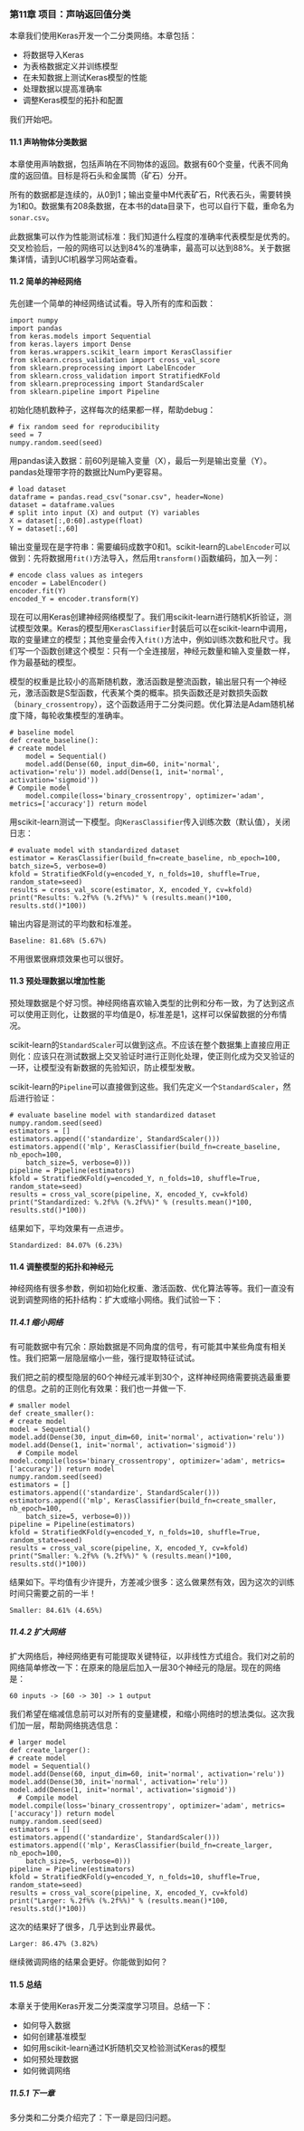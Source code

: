 ### 第11章 项目：声呐返回值分类

本章我们使用Keras开发一个二分类网络。本章包括：

- 将数据导入Keras
- 为表格数据定义并训练模型
- 在未知数据上测试Keras模型的性能
- 处理数据以提高准确率
- 调整Keras模型的拓扑和配置

我们开始吧。

#### 11.1 声呐物体分类数据

本章使用声呐数据，包括声呐在不同物体的返回。数据有60个变量，代表不同角度的返回值。目标是将石头和金属筒（矿石）分开。

所有的数据都是连续的，从0到1；输出变量中M代表矿石，R代表石头，需要转换为1和0。数据集有208条数据，在本书的data目录下，也可以自行下载，重命名为```sonar.csv```。 

此数据集可以作为性能测试标准：我们知道什么程度的准确率代表模型是优秀的。交叉检验后，一般的网络可以达到84%的准确率，最高可以达到88%。关于数据集详情，请到UCI机器学习网站查看。

#### 11.2 简单的神经网络

先创建一个简单的神经网络试试看。导入所有的库和函数：

```
import numpy
import pandas
from keras.models import Sequential
from keras.layers import Dense
from keras.wrappers.scikit_learn import KerasClassifier
from sklearn.cross_validation import cross_val_score
from sklearn.preprocessing import LabelEncoder
from sklearn.cross_validation import StratifiedKFold
from sklearn.preprocessing import StandardScaler
from sklearn.pipeline import Pipeline
```

初始化随机数种子，这样每次的结果都一样，帮助debug：

```
# fix random seed for reproducibility
seed = 7
numpy.random.seed(seed)
```

用pandas读入数据：前60列是输入变量（X），最后一列是输出变量（Y）。pandas处理带字符的数据比NumPy更容易。

```
# load dataset
dataframe = pandas.read_csv("sonar.csv", header=None)
dataset = dataframe.values
# split into input (X) and output (Y) variables
X = dataset[:,0:60].astype(float)
Y = dataset[:,60]
```

输出变量现在是字符串：需要编码成数字0和1。scikit-learn的```LabelEncoder```可以做到：先将数据用```fit()```方法导入，然后用```transform()```函数编码，加入一列：

```
# encode class values as integers
encoder = LabelEncoder()
encoder.fit(Y)
encoded_Y = encoder.transform(Y)
```

现在可以用Keras创建神经网络模型了。我们用scikit-learn进行随机K折验证，测试模型效果。Keras的模型用```KerasClassifier```封装后可以在scikit-learn中调用，取的变量建立的模型；其他变量会传入```fit()```方法中，例如训练次数和批尺寸。我们写一个函数创建这个模型：只有一个全连接层，神经元数量和输入变量数一样，作为最基础的模型。

模型的权重是比较小的高斯随机数，激活函数是整流函数，输出层只有一个神经元，激活函数是S型函数，代表某个类的概率。损失函数还是对数损失函数（```binary_crossentropy```），这个函数适用于二分类问题。优化算法是Adam随机梯度下降，每轮收集模型的准确率。

```
# baseline model
def create_baseline():
# create model
    model = Sequential()
    model.add(Dense(60, input_dim=60, init='normal', activation='relu')) model.add(Dense(1, init='normal', activation='sigmoid'))
# Compile model
    model.compile(loss='binary_crossentropy', optimizer='adam', metrics=['accuracy']) return model
```

用scikit-learn测试一下模型。向```KerasClassifier```传入训练次数（默认值），关闭日志：

```
# evaluate model with standardized dataset
estimator = KerasClassifier(build_fn=create_baseline, nb_epoch=100, batch_size=5, verbose=0)
kfold = StratifiedKFold(y=encoded_Y, n_folds=10, shuffle=True, random_state=seed)
results = cross_val_score(estimator, X, encoded_Y, cv=kfold)
print("Results: %.2f%% (%.2f%%)" % (results.mean()*100, results.std()*100))
```

输出内容是测试的平均数和标准差。

```
Baseline: 81.68% (5.67%)
```

不用很累很麻烦效果也可以很好。

#### 11.3 预处理数据以增加性能

预处理数据是个好习惯。神经网络喜欢输入类型的比例和分布一致，为了达到这点可以使用正则化，让数据的平均值是0，标准差是1，这样可以保留数据的分布情况。

scikit-learn的```StandardScaler```可以做到这点。不应该在整个数据集上直接应用正则化：应该只在测试数据上交叉验证时进行正则化处理，使正则化成为交叉验证的一环，让模型没有新数据的先验知识，防止模型发散。

scikit-learn的```Pipeline```可以直接做到这些。我们先定义一个```StandardScaler```，然后进行验证：

```
# evaluate baseline model with standardized dataset
numpy.random.seed(seed)
estimators = []
estimators.append(('standardize', StandardScaler()))
estimators.append(('mlp', KerasClassifier(build_fn=create_baseline, nb_epoch=100,
    batch_size=5, verbose=0)))
pipeline = Pipeline(estimators)
kfold = StratifiedKFold(y=encoded_Y, n_folds=10, shuffle=True, random_state=seed)
results = cross_val_score(pipeline, X, encoded_Y, cv=kfold)
print("Standardized: %.2f%% (%.2f%%)" % (results.mean()*100, results.std()*100))
```

结果如下，平均效果有一点进步。

```
Standardized: 84.07% (6.23%)
```

#### 11.4 调整模型的拓扑和神经元

神经网络有很多参数，例如初始化权重、激活函数、优化算法等等。我们一直没有说到调整网络的拓扑结构：扩大或缩小网络。我们试验一下：

##### 11.4.1 缩小网络

有可能数据中有冗余：原始数据是不同角度的信号，有可能其中某些角度有相关性。我们把第一层隐层缩小一些，强行提取特征试试。

我们把之前的模型隐层的60个神经元减半到30个，这样神经网络需要挑选最重要的信息。之前的正则化有效果：我们也一并做一下.

```
# smaller model
def create_smaller():
# create model
model = Sequential()
model.add(Dense(30, input_dim=60, init='normal', activation='relu')) model.add(Dense(1, init='normal', activation='sigmoid'))
  # Compile model
model.compile(loss='binary_crossentropy', optimizer='adam', metrics=['accuracy']) return model
numpy.random.seed(seed)
estimators = []
estimators.append(('standardize', StandardScaler()))
estimators.append(('mlp', KerasClassifier(build_fn=create_smaller, nb_epoch=100,
    batch_size=5, verbose=0)))
pipeline = Pipeline(estimators)
kfold = StratifiedKFold(y=encoded_Y, n_folds=10, shuffle=True, random_state=seed)
results = cross_val_score(pipeline, X, encoded_Y, cv=kfold)
print("Smaller: %.2f%% (%.2f%%)" % (results.mean()*100, results.std()*100))
```

结果如下。平均值有少许提升，方差减少很多：这么做果然有效，因为这次的训练时间只需要之前的一半！

```
Smaller: 84.61% (4.65%)
```

##### 11.4.2 扩大网络

扩大网络后，神经网络更有可能提取关键特征，以非线性方式组合。我们对之前的网络简单修改一下：在原来的隐层后加入一层30个神经元的隐层。现在的网络是：

```
60 inputs -> [60 -> 30] -> 1 output
```

我们希望在缩减信息前可以对所有的变量建模，和缩小网络时的想法类似。这次我们加一层，帮助网络挑选信息：

```
# larger model
def create_larger():
# create model
model = Sequential()
model.add(Dense(60, input_dim=60, init='normal', activation='relu')) model.add(Dense(30, init='normal', activation='relu')) model.add(Dense(1, init='normal', activation='sigmoid'))
  # Compile model
model.compile(loss='binary_crossentropy', optimizer='adam', metrics=['accuracy']) return model
numpy.random.seed(seed)
estimators = []
estimators.append(('standardize', StandardScaler()))
estimators.append(('mlp', KerasClassifier(build_fn=create_larger, nb_epoch=100,
    batch_size=5, verbose=0)))
pipeline = Pipeline(estimators)
kfold = StratifiedKFold(y=encoded_Y, n_folds=10, shuffle=True, random_state=seed)
results = cross_val_score(pipeline, X, encoded_Y, cv=kfold)
print("Larger: %.2f%% (%.2f%%)" % (results.mean()*100, results.std()*100))
```

这次的结果好了很多，几乎达到业界最优。

```
Larger: 86.47% (3.82%)
```

继续微调网络的结果会更好。你能做到如何？

#### 11.5 总结

本章关于使用Keras开发二分类深度学习项目。总结一下：

- 如何导入数据
- 如何创建基准模型
- 如何用scikit-learn通过K折随机交叉检验测试Keras的模型
- 如何预处理数据
- 如何微调网络

##### 11.5.1 下一章

多分类和二分类介绍完了：下一章是回归问题。
